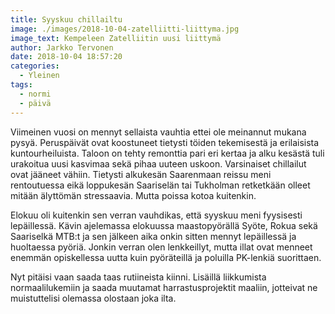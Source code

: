```yaml
---
title: Syyskuu chillailtu
image: ./images/2018-10-04-zatelliitti-liittyma.jpg
image_text: Kempeleen Zatelliitin uusi liittymä
author: Jarkko Tervonen
date: 2018-10-04 18:57:20
categories:
  - Yleinen
tags:
  - normi
  - päivä
---
```

Viimeinen vuosi on mennyt sellaista vauhtia ettei ole meinannut mukana pysyä. Peruspäivät ovat koostuneet tietysti töiden tekemisestä ja erilaisista kuntourheiluista. Taloon on tehty remonttia pari eri kertaa ja alku kesästä tuli urakoitua uusi kasvimaa sekä pihaa uuteen uskoon. Varsinaiset chillailut ovat jääneet vähiin. Tietysti alkukesän Saarenmaan reissu meni rentoutuessa eikä loppukesän Saariselän tai Tukholman retketkään olleet mitään älyttömän stressaavia. Mutta poissa kotoa kuitenkin.

Elokuu oli kuitenkin sen verran vauhdikas, että syyskuu meni fyysisesti lepäillessä. Kävin ajelemassa elokuussa maastopyörällä Syöte, Rokua sekä Saariselkä MTB:t ja sen jälkeen aika onkin sitten mennyt lepäillessä ja huoltaessa pyöriä. Jonkin verran olen lenkkeillyt, mutta illat ovat menneet enemmän opiskellessa uutta kuin pyöräteillä ja poluilla PK-lenkiä suorittaen.

Nyt pitäisi vaan saada taas rutiineista kiinni. Lisäillä liikkumista normaalilukemiin ja saada muutamat harrastusprojektit maaliin, jotteivat ne muistuttelisi olemassa olostaan joka ilta.
